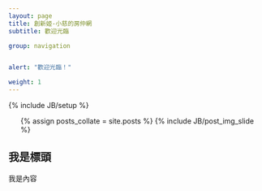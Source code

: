 ```yaml
---
layout: page
title: 創新姬-小慈的房仲網
subtitle: 歡迎光臨

group: navigation


alert: "歡迎光臨！"

weight: 1
---
```

{% include JB/setup %}



<section class="container">
    <div id="mainslider" class="flexslider">
        <ul class="slides">
		{% assign posts_collate = site.posts %}
		{% include JB/post_img_slide %}
        </ul>
    </div>
</section>

<section id="welcome">
    <h1>我是標頭</h1>
    <p>我是內容</p>
</section>





